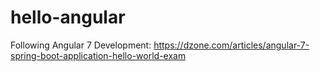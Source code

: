 # hello-angular
Following Angular 7 Development: https://dzone.com/articles/angular-7-spring-boot-application-hello-world-exam
